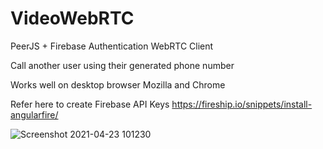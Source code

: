 # VideoWebRTC

PeerJS + Firebase Authentication WebRTC Client

Call another user using their generated phone number

Works well on desktop browser Mozilla and Chrome

Refer here to create Firebase API Keys https://fireship.io/snippets/install-angularfire/


![Screenshot 2021-04-23 101230](https://user-images.githubusercontent.com/8812357/115887014-7fccc600-a41f-11eb-85d5-d1a1debb4c18.jpg)

 
